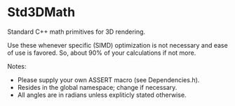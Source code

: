# Std3DMath

Standard C++ math primitives for 3D rendering.

Use these whenever specific (SIMD) optimization is not necessary and ease of use is favored.
So, about 90% of your calculations if not more.

Notes:
- Please supply your own ASSERT macro (see Dependencies.h).
- Resides in the global namespace; change if necessary.
- All angles are in radians unless expliticly stated otherwise.
